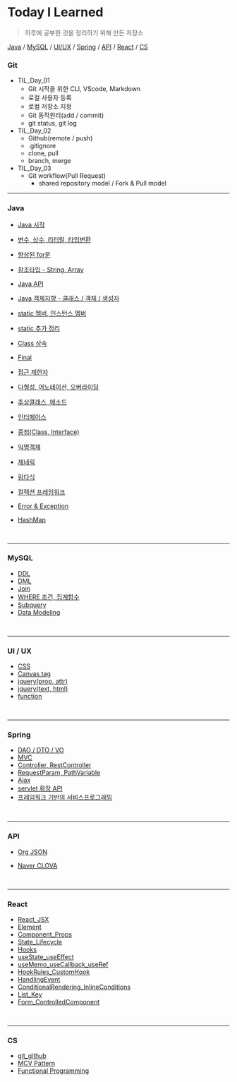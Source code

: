# Today I Learned

> 하루에 공부한 것을 정리하기 위해 만든 저장소

[Java](#java) / [MySQL](#mysql) / [UI/UX](#ui--ux) / [Spring](#spring) / [API](#api) / [React](#react) / [CS](#cs)

### Git

- TIL_Day_01
  - Git 시작을 위한 CLI, VScode, Markdown 
  - 로컬 사용자 등록
  - 로컬 저장소 지정
  - Git 동작원리(add / commit)
  - git status, git log
- TIL_Day_02
  - Github(remote / push)
  - .gitignore
  - clone, pull
  - branch, merge
- TIL_Day_03
  - Git workflow(Pull Request)
    - shared repository model / Fork & Pull model



---------

### Java

- [Java 시작](https://github.com/hwwwon/TIL/blob/master/Java/Java%20%EC%8B%9C%EC%9E%91.md)
- [변수, 상수, 리터럴, 타입변환](https://github.com/hwwwon/TIL/blob/master/Java/%EB%B3%80%EC%88%98%2C%EC%83%81%EC%88%98%2C%EB%A6%AC%ED%84%B0%EB%9F%B4%2C%ED%83%80%EC%9E%85%EB%B3%80%ED%99%98.md)
- [향상된 for문](https://github.com/hwwwon/TIL/blob/master/Java/%ED%96%A5%EC%83%81%EB%90%9C%20for%EB%AC%B8.md)
- [참조타입 - String, Array](https://github.com/hwwwon/TIL/blob/master/Java/%EC%B0%B8%EC%A1%B0%ED%83%80%EC%9E%85%20-%20String%2C%20Array.md)
- [Java API](https://github.com/hwwwon/TIL/blob/master/Java/%EC%9E%90%EB%B0%94%20API.md)
- [Java 객체지향 - 클래스 / 객체 / 생성자](https://github.com/hwwwon/TIL/blob/master/Java/Java%20%EA%B0%9D%EC%B2%B4%EC%A7%80%ED%96%A5%20-%20%ED%81%B4%EB%9E%98%EC%8A%A4%2C%EA%B0%9D%EC%B2%B4%2C%EC%83%9D%EC%84%B1%EC%9E%90.md)
- [static 멤버, 인스턴스 멤버](https://github.com/hwwwon/TIL/blob/master/Java/Static%20%EB%A9%A4%EB%B2%84%2C%20%EC%9D%B8%EC%8A%A4%ED%84%B4%EC%8A%A4%20%EB%A9%A4%EB%B2%84.md)
- [static 추가 정리](https://github.com/hwwwon/TIL/blob/master/Java/Static%20%EC%A0%95%EB%A6%AC.md)
- [Class 상속](https://github.com/hwwwon/TIL/blob/master/Java/Class%20%EC%83%81%EC%86%8D.md)
- [Final](https://github.com/hwwwon/TIL/blob/master/Java/Final%20%ED%81%B4%EB%9E%98%EC%8A%A4%2C%ED%95%84%EB%93%9C%2C%EB%A9%94%EC%86%8C%EB%93%9C.md)
- [접근 제한자](https://github.com/hwwwon/TIL/blob/master/Java/%EC%A0%91%EA%B7%BC%EC%A0%9C%ED%95%9C%EC%9E%90.md)
- [다형성, 어노테이션, 오버라이딩](https://github.com/hwwwon/TIL/blob/master/Java/%EB%8B%A4%ED%98%95%EC%84%B1%2C%20%EC%96%B4%EB%85%B8%ED%85%8C%EC%9D%B4%EC%85%98%2C%20%EC%98%A4%EB%B2%84%EB%9D%BC%EC%9D%B4%EB%94%A9.md)
- [추상클래스, 메소드](https://github.com/hwwwon/TIL/blob/master/Java/%EC%B6%94%EC%83%81%ED%81%B4%EB%9E%98%EC%8A%A4%2C%EB%A9%94%EC%86%8C%EB%93%9C.md)
- [인터페이스](https://github.com/hwwwon/TIL/blob/master/Java/%EC%9D%B8%ED%84%B0%ED%8E%98%EC%9D%B4%EC%8A%A4.md)
- [중첩(Class, Interface)](https://github.com/hwwwon/TIL/blob/master/Java/%EC%A4%91%EC%B2%A9(Class%2C%20Interface).md)
- [익명객체](https://github.com/hwwwon/TIL/blob/master/Java/%EC%9D%B5%EB%AA%85%EA%B0%9D%EC%B2%B4.md)
- [제네릭](https://github.com/hwwwon/TIL/blob/master/Java/%EC%A0%9C%EB%84%A4%EB%A6%AD.md)
- [람다식](https://github.com/hwwwon/TIL/blob/master/Java/%EB%9E%8C%EB%8B%A4%EC%8B%9D.md)
- [컬렉션 프레임워크](https://github.com/hwwwon/TIL/blob/master/Java/%EC%BB%AC%EB%A0%89%EC%85%98%20%ED%94%84%EB%A0%88%EC%9E%84%EC%9B%8C%ED%81%AC.md)

- [Error & Exception](https://github.com/hwwwon/TIL/blob/master/Java/Error%26Exception.md)

- [HashMap](https://github.com/hwwwon/TIL/blob/master/Java/HashMap.md)



<br>


---------

### MySQL

- [DDL](https://github.com/hwwwon/TIL/blob/master/MySQL/DDL.md)
- [DML](https://github.com/hwwwon/TIL/blob/master/MySQL/DML.md)
- [Join](https://github.com/hwwwon/TIL/blob/master/MySQL/Join.md)
- [WHERE 조건, 집계함수](https://github.com/hwwwon/TIL/blob/master/MySQL/Where%20%EC%A1%B0%EA%B1%B4%2C%20%EC%A7%91%EA%B3%84%ED%95%A8%EC%88%98.md)
- [Subquery](https://github.com/hwwwon/TIL/blob/master/MySQL/Subquery.md)
- [Data Modeling](https://github.com/hwwwon/TIL/blob/master/MySQL/Data%20Modeling.md)



<br>

-------------------------

### UI / UX

- [CSS](https://github.com/hwwwon/TIL/blob/master/UI%2CUX/CSS.md)
- [Canvas tag](https://github.com/hwwwon/TIL/blob/master/UI%2CUX/Canvas_tag.md)
- [jquery(prop, attr)](https://github.com/hwwwon/TIL/blob/master/UI%2CUX/jquery(prop%2C%20attr).md)
- [jquery(text, html)](https://github.com/hwwwon/TIL/blob/master/UI%2CUX/jquery(text%2C%20html).md)
- [function](https://github.com/hwwwon/TIL/blob/master/UI%2CUX/function.md)


<br>

---------------------------------------

### Spring

- [DAO / DTO / VO](https://github.com/hwwwon/TIL/blob/master/Spring/DAO%2C%20DTO%2C%20VO.md)
- [MVC](https://github.com/hwwwon/TIL/blob/master/Spring/Spring%20MVC.md)
- [Controller, RestController](https://github.com/hwwwon/TIL/blob/master/Spring/Controller%2C%20RestController.md)
- [RequestParam, PathVariable](https://github.com/hwwwon/TIL/blob/master/Spring/RequestParam%2C%20PathVariable.md)
- [Ajax](https://github.com/hwwwon/TIL/blob/master/Spring/Ajax.md)
- [servlet 확장 API](https://github.com/hwwwon/TIL/blob/master/Spring/servlet%20%ED%99%95%EC%9E%A5%20API.md)
- [프레임워크 기반의 서비스프로그래밍](https://github.com/hwwwon/TIL/blob/master/Spring/%ED%94%84%EB%A0%88%EC%9E%84%EC%9B%8C%ED%81%AC%20%EA%B8%B0%EB%B0%98%EC%9D%98%20%EC%84%9C%EB%B9%84%EC%8A%A4%20%ED%94%84%EB%A1%9C%EA%B7%B8%EB%9E%98%EB%B0%8D.md)


<br>

--------

### API

- [Org JSON](https://github.com/hwwwon/TIL/blob/master/API/JSON.md)

- [Naver CLOVA](https://github.com/hwwwon/TIL/blob/master/API/Naver%20CLOVA.md)



<br>

--------

### React

- [React_JSX](https://github.com/hwwwon/TIL/blob/master/React/React_JSX.md)
- [Element](https://github.com/hwwwon/TIL/blob/master/React/Element.md)
- [Component_Props](https://github.com/hwwwon/TIL/blob/master/React/Components_Props.md)
- [State_Lifecycle](https://github.com/hwwwon/TIL/blob/master/React/State_Lifecycle.md)
- [Hooks](https://github.com/hwwwon/TIL/blob/master/React/Hooks.md)
- [useState_useEffect](https://github.com/hwwwon/TIL/blob/master/React/useState_useEffect.md)
- [useMemo_useCallback_useRef](https://github.com/hwwwon/TIL/blob/master/React/useMemo_useCallback_useRef.md)
- [HookRules_CustomHook](https://github.com/hwwwon/TIL/blob/master/React/HookRules_CustomHook.md)
- [HandlingEvent](https://github.com/hwwwon/TIL/blob/master/React/HandlingEvent.md)
- [ConditionalRendering_InlineConditions](https://github.com/hwwwon/TIL/blob/master/React/ConditionalRendering_Inlline%20Conditions.md)
- [List_Key](https://github.com/hwwwon/TIL/blob/master/React/List_Key.md)
- [Form_ControlledComponent](https://github.com/hwwwon/TIL/blob/master/React/Form_ControlledComponent.md)

<br>

----------

### CS

- [git_github](https://github.com/hwwwon/TIL/blob/master/CS/git_github.md)
- [MCV Pattern](https://github.com/hwwwon/TIL/blob/master/CS/MVC%20Pattern.md)
- [Functional Programming](https://github.com/hwwwon/TIL/blob/master/CS/Functional%20Programming.md)